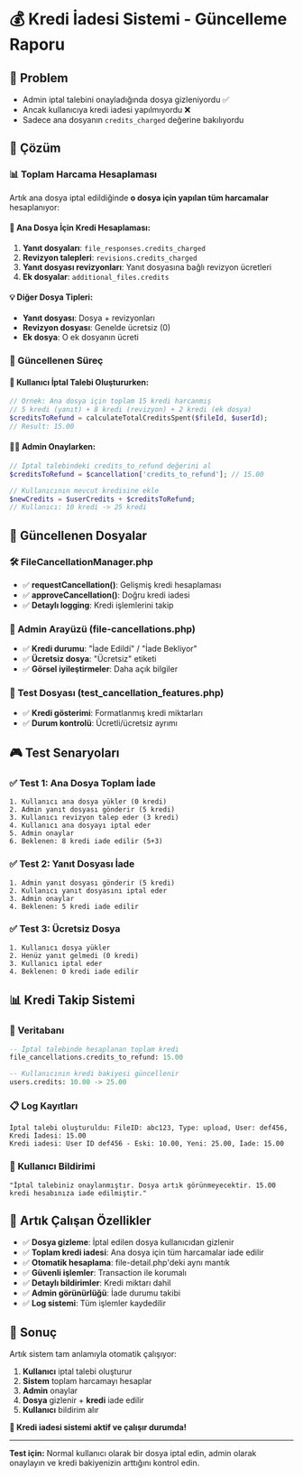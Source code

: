 # 💰 Kredi İadesi Sistemi - Güncelleme Raporu

## 🎯 Problem
- Admin iptal talebini onayladığında dosya gizleniyordu ✅
- Ancak kullanıcıya kredi iadesi yapılmıyordu ❌
- Sadece ana dosyanın `credits_charged` değerine bakılıyordu

## 🔧 Çözüm

### 📊 Toplam Harcama Hesaplaması
Artık ana dosya iptal edildiğinde **o dosya için yapılan tüm harcamalar** hesaplanıyor:

#### 🧮 Ana Dosya İçin Kredi Hesaplaması:
1. **Yanıt dosyaları**: `file_responses.credits_charged`
2. **Revizyon talepleri**: `revisions.credits_charged` 
3. **Yanıt dosyası revizyonları**: Yanıt dosyasına bağlı revizyon ücretleri
4. **Ek dosyalar**: `additional_files.credits` 

#### 💡 Diğer Dosya Tipleri:
- **Yanıt dosyası**: Dosya + revizyonları
- **Revizyon dosyası**: Genelde ücretsiz (0)
- **Ek dosya**: O ek dosyanın ücreti

### 🔄 Güncellenen Süreç

#### 👤 Kullanıcı İptal Talebi Oluştururken:
```php
// Örnek: Ana dosya için toplam 15 kredi harcanmış
// 5 kredi (yanıt) + 8 kredi (revizyon) + 2 kredi (ek dosya)
$creditsToRefund = calculateTotalCreditsSpent($fileId, $userId);
// Result: 15.00
```

#### 👨‍💼 Admin Onaylarken:
```php
// İptal talebindeki credits_to_refund değerini al
$creditsToRefund = $cancellation['credits_to_refund']; // 15.00

// Kullanıcının mevcut kredisine ekle
$newCredits = $userCredits + $creditsToRefund;
// Kullanıcı: 10 kredi -> 25 kredi
```

## 📝 Güncellenen Dosyalar

### 🛠️ FileCancellationManager.php
- ✅ **requestCancellation()**: Gelişmiş kredi hesaplaması
- ✅ **approveCancellation()**: Doğru kredi iadesi
- ✅ **Detaylı logging**: Kredi işlemlerini takip

### 🎨 Admin Arayüzü (file-cancellations.php)
- ✅ **Kredi durumu**: "İade Edildi" / "İade Bekliyor" 
- ✅ **Ücretsiz dosya**: "Ücretsiz" etiketi
- ✅ **Görsel iyileştirmeler**: Daha açık bilgiler

### 🧪 Test Dosyası (test_cancellation_features.php)
- ✅ **Kredi gösterimi**: Formatlanmış kredi miktarları
- ✅ **Durum kontrolü**: Ücretli/ücretsiz ayrımı

## 🎮 Test Senaryoları

### ✅ Test 1: Ana Dosya Toplam İade
```
1. Kullanıcı ana dosya yükler (0 kredi)
2. Admin yanıt dosyası gönderir (5 kredi)  
3. Kullanıcı revizyon talep eder (3 kredi)
4. Kullanıcı ana dosyayı iptal eder
5. Admin onaylar
6. Beklenen: 8 kredi iade edilir (5+3)
```

### ✅ Test 2: Yanıt Dosyası İade
```
1. Admin yanıt dosyası gönderir (5 kredi)
2. Kullanıcı yanıt dosyasını iptal eder  
3. Admin onaylar
4. Beklenen: 5 kredi iade edilir
```

### ✅ Test 3: Ücretsiz Dosya
```
1. Kullanıcı dosya yükler
2. Henüz yanıt gelmedi (0 kredi)
3. Kullanıcı iptal eder
4. Beklenen: 0 kredi iade edilir
```

## 📊 Kredi Takip Sistemi

### 💾 Veritabanı
```sql
-- İptal talebinde hesaplanan toplam kredi
file_cancellations.credits_to_refund: 15.00

-- Kullanıcının kredi bakiyesi güncellenir
users.credits: 10.00 -> 25.00
```

### 📋 Log Kayıtları
```
İptal talebi oluşturuldu: FileID: abc123, Type: upload, User: def456, Kredi İadesi: 15.00
Kredi iadesi: User ID def456 - Eski: 10.00, Yeni: 25.00, İade: 15.00
```

### 🔔 Kullanıcı Bildirimi
```
"İptal talebiniz onaylanmıştır. Dosya artık görünmeyecektir. 15.00 kredi hesabınıza iade edilmiştir."
```

## 🚀 Artık Çalışan Özellikler

- ✅ **Dosya gizleme**: İptal edilen dosya kullanıcıdan gizlenir
- ✅ **Toplam kredi iadesi**: Ana dosya için tüm harcamalar iade edilir
- ✅ **Otomatik hesaplama**: file-detail.php'deki aynı mantık
- ✅ **Güvenli işlemler**: Transaction ile korumalı
- ✅ **Detaylı bildirimler**: Kredi miktarı dahil
- ✅ **Admin görünürlüğü**: İade durumu takibi
- ✅ **Log sistemi**: Tüm işlemler kaydedilir

## 🎯 Sonuç

Artık sistem tam anlamıyla otomatik çalışıyor:
1. **Kullanıcı** iptal talebi oluşturur
2. **Sistem** toplam harcamayı hesaplar  
3. **Admin** onaylar
4. **Dosya** gizlenir + **kredi** iade edilir
5. **Kullanıcı** bildirim alır

**🎉 Kredi iadesi sistemi aktif ve çalışır durumda!**

---

**Test için:** Normal kullanıcı olarak bir dosya iptal edin, admin olarak onaylayın ve kredi bakiyenizin arttığını kontrol edin.
